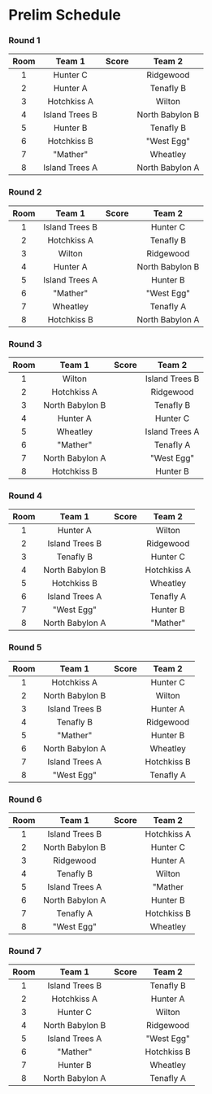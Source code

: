 # Prelim Schedule

### Round 1

Room|Team 1|Score|Team 2
:---:|:---:|:---:|:---:
1|Hunter C||Ridgewood
2|Hunter A||Tenafly B
3|Hotchkiss A||Wilton
4|Island Trees B||North Babylon B
5|Hunter B||Tenafly B
6|Hotchkiss B||"West Egg"
7|"Mather"||Wheatley
8|Island Trees A||North Babylon A

### Round 2

Room|Team 1|Score|Team 2
:---:|:---:|:---:|:---:
1|Island Trees B||Hunter C
2|Hotchkiss A||Tenafly B
3|Wilton||Ridgewood
4|Hunter A||North Babylon B
5|Island Trees A||Hunter B
6|"Mather"||"West Egg"
7|Wheatley||Tenafly A
8|Hotchkiss B||North Babylon A

### Round 3

Room|Team 1|Score|Team 2
:---:|:---:|:---:|:---:
1|Wilton||Island Trees B
2|Hotchkiss A||Ridgewood
3|North Babylon B||Tenafly B
4|Hunter A||Hunter C
5|Wheatley||Island Trees A
6|"Mather"||Tenafly A
7|North Babylon A||"West Egg"
8|Hotchkiss B||Hunter B

### Round 4

Room|Team 1|Score|Team 2
:---:|:---:|:---:|:---:
1|Hunter A||Wilton
2|Island Trees B||Ridgewood
3|Tenafly B||Hunter C
4|North Babylon B||Hotchkiss A
5|Hotchkiss B||Wheatley
6|Island Trees A||Tenafly A
7|"West Egg"||Hunter B
8|North Babylon A||"Mather"

### Round 5

Room|Team 1|Score|Team 2
:---:|:---:|:---:|:---:
1|Hotchkiss A||Hunter C
2|North Babylon B||Wilton
3|Island Trees B||Hunter A
4|Tenafly B||Ridgewood
5|"Mather"||Hunter B
6|North Babylon A||Wheatley
7|Island Trees A||Hotchkiss B
8|"West Egg"||Tenafly A

### Round 6

Room|Team 1|Score|Team 2
:---:|:---:|:---:|:---:
1|Island Trees B||Hotchkiss A
2|North Babylon B||Hunter C
3|Ridgewood||Hunter A
4|Tenafly B||Wilton
5|Island Trees A||"Mather
6|North Babylon A||Hunter B
7|Tenafly A||Hotchkiss B
8|"West Egg"||Wheatley

### Round 7

Room|Team 1|Score|Team 2
:---:|:---:|:---:|:---:
1|Island Trees B||Tenafly B
2|Hotchkiss A||Hunter A
3|Hunter C||Wilton
4|North Babylon B||Ridgewood
5|Island Trees A||"West Egg"
6|"Mather"||Hotchkiss B
7|Hunter B||Wheatley
8|North Babylon A||Tenafly A